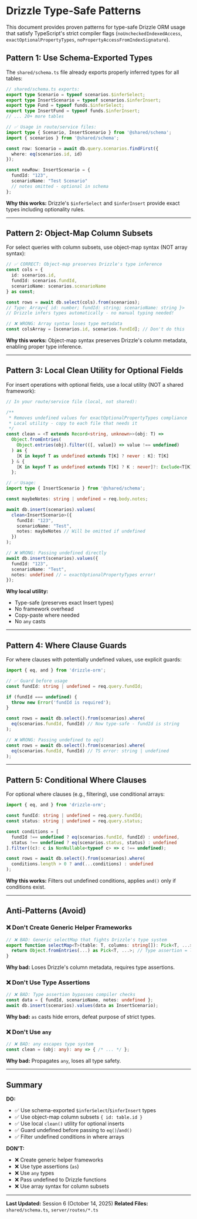 # Drizzle Type-Safe Patterns

This document provides proven patterns for type-safe Drizzle ORM usage that satisfy TypeScript's strict compiler flags (`noUncheckedIndexedAccess`, `exactOptionalPropertyTypes`, `noPropertyAccessFromIndexSignature`).

## Pattern 1: Use Schema-Exported Types

The `shared/schema.ts` file already exports properly inferred types for all tables:

```typescript
// shared/schema.ts exports:
export type Scenario = typeof scenarios.$inferSelect;
export type InsertScenario = typeof scenarios.$inferInsert;
export type Fund = typeof funds.$inferSelect;
export type InsertFund = typeof funds.$inferInsert;
// ... 20+ more tables

// ✅ Usage in route/service files:
import type { Scenario, InsertScenario } from '@shared/schema';
import { scenarios } from '@shared/schema';

const row: Scenario = await db.query.scenarios.findFirst({
  where: eq(scenarios.id, id)
});

const newRow: InsertScenario = {
  fundId: "123",
  scenarioName: "Test Scenario"
  // notes omitted - optional in schema
};
```

**Why this works:** Drizzle's `$inferSelect` and `$inferInsert` provide exact types including optionality rules.

---

## Pattern 2: Object-Map Column Subsets

For select queries with column subsets, use object-map syntax (NOT array syntax):

```typescript
// ✅ CORRECT: Object-map preserves Drizzle's type inference
const cols = {
  id: scenarios.id,
  fundId: scenarios.fundId,
  scenarioName: scenarios.scenarioName
} as const;

const rows = await db.select(cols).from(scenarios);
// Type: Array<{ id: number; fundId: string; scenarioName: string }>
// Drizzle infers types automatically - no manual typing needed!

// ❌ WRONG: Array syntax loses type metadata
const colsArray = [scenarios.id, scenarios.fundId]; // Don't do this
```

**Why this works:** Object-map syntax preserves Drizzle's column metadata, enabling proper type inference.

---

## Pattern 3: Local Clean Utility for Optional Fields

For insert operations with optional fields, use a local utility (NOT a shared framework):

```typescript
// In your route/service file (local, not shared):

/**
 * Removes undefined values for exactOptionalPropertyTypes compliance
 * Local utility - copy to each file that needs it
 */
const clean = <T extends Record<string, unknown>>(obj: T) =>
  Object.fromEntries(
    Object.entries(obj).filter(([, value]) => value !== undefined)
  ) as {
    [K in keyof T as undefined extends T[K] ? never : K]: T[K]
  } & {
    [K in keyof T as undefined extends T[K] ? K : never]?: Exclude<T[K], undefined>
  };

// ✅ Usage:
import type { InsertScenario } from '@shared/schema';

const maybeNotes: string | undefined = req.body.notes;

await db.insert(scenarios).values(
  clean<InsertScenario>({
    fundId: "123",
    scenarioName: "Test",
    notes: maybeNotes // Will be omitted if undefined
  })
);

// ❌ WRONG: Passing undefined directly
await db.insert(scenarios).values({
  fundId: "123",
  scenarioName: "Test",
  notes: undefined // ← exactOptionalPropertyTypes error!
});
```

**Why local utility:**
- Type-safe (preserves exact Insert types)
- No framework overhead
- Copy-paste where needed
- No `any` casts

---

## Pattern 4: Where Clause Guards

For where clauses with potentially undefined values, use explicit guards:

```typescript
import { eq, and } from 'drizzle-orm';

// ✅ Guard before usage
const fundId: string | undefined = req.query.fundId;

if (fundId === undefined) {
  throw new Error('fundId is required');
}

const rows = await db.select().from(scenarios).where(
  eq(scenarios.fundId, fundId) // Now type-safe - fundId is string
);

// ❌ WRONG: Passing undefined to eq()
const rows = await db.select().from(scenarios).where(
  eq(scenarios.fundId, fundId) // TS error: string | undefined
);
```

---

## Pattern 5: Conditional Where Clauses

For optional where clauses (e.g., filtering), use conditional arrays:

```typescript
import { eq, and } from 'drizzle-orm';

const fundId: string | undefined = req.query.fundId;
const status: string | undefined = req.query.status;

const conditions = [
  fundId !== undefined ? eq(scenarios.fundId, fundId) : undefined,
  status !== undefined ? eq(scenarios.status, status) : undefined
].filter((c): c is NonNullable<typeof c> => c !== undefined);

const rows = await db.select().from(scenarios).where(
  conditions.length > 0 ? and(...conditions) : undefined
);
```

**Why this works:** Filters out undefined conditions, applies `and()` only if conditions exist.

---

## Anti-Patterns (Avoid)

### ❌ Don't Create Generic Helper Frameworks

```typescript
// ❌ BAD: Generic selectMap that fights Drizzle's type system
export function selectMap<T>(table: T, columns: string[]): Pick<T, ...> {
  return Object.fromEntries(...) as Pick<T, ...>; // Type assertion = lie
}
```

**Why bad:** Loses Drizzle's column metadata, requires type assertions.

### ❌ Don't Use Type Assertions

```typescript
// ❌ BAD: Type assertion bypasses compiler checks
const data = { fundId, scenarioName, notes: undefined };
await db.insert(scenarios).values(data as InsertScenario);
```

**Why bad:** `as` casts hide errors, defeat purpose of strict types.

### ❌ Don't Use `any`

```typescript
// ❌ BAD: any escapes type system
const clean = (obj: any): any => { /* ... */ };
```

**Why bad:** Propagates `any`, loses all type safety.

---

## Summary

**DO:**
- ✅ Use schema-exported `$inferSelect`/`$inferInsert` types
- ✅ Use object-map column subsets `{ id: table.id }`
- ✅ Use local `clean()` utility for optional inserts
- ✅ Guard undefined before passing to `eq()`/`and()`
- ✅ Filter undefined conditions in where arrays

**DON'T:**
- ❌ Create generic helper frameworks
- ❌ Use type assertions (`as`)
- ❌ Use `any` types
- ❌ Pass undefined to Drizzle functions
- ❌ Use array syntax for column subsets

---

**Last Updated:** Session 6 (October 14, 2025)
**Related Files:** `shared/schema.ts`, `server/routes/*.ts`
